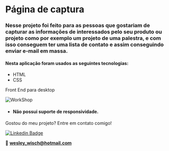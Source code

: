 # Página de captura

### Nesse projeto foi feito para as pessoas que gostariam de capturar as informações de interessados pelo seu produto ou projeto como por exemplo um projeto de uma palestra, e com isso conseguem ter uma lista de contato e assim conseguindo enviar e-mail em massa.

#### Nesta aplicação foram usados as seguintes tecnologias:
 - HTML
 - CSS

 Front End para desktop
 
 ![WorkShop](https://user-images.githubusercontent.com/79159487/114699198-fb2acb00-9ced-11eb-8a87-49fa7b38659f.png)

 - ####  Não possui suporte de responsividade.

Gostou do meu projeto? Entre em contato comigo!

[![Linkedin Badge](https://img.shields.io/badge/-LinkedIn-blue?style=flat-square&logo=Linkedin&logoColor=white&link=https://www.linkedin.com/in/wesley-wisch-lorenzeti-525143146/)](https://www.linkedin.com/in/wesley-wisch-lorenzeti-525143146/)

📧 **[wesley_wisch@hotmail.com](mailto:wesley_wisch@hotmail.com)**